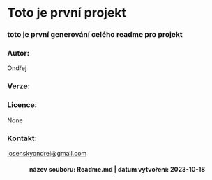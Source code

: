 # **Toto je první projekt** #
###  toto je první generování celého readme pro projekt ###
###  **Autor:** ###
  Ondřej
      
### **Verze:** ###
  
      
###  **Licence:** ###
  None
      
### **Kontakt:** ###
  losenskyondrej@gmail.com


    
 <h4 align="center"> název souboru: Readme.md |  datum vytvoření: 2023-10-18 </h4>